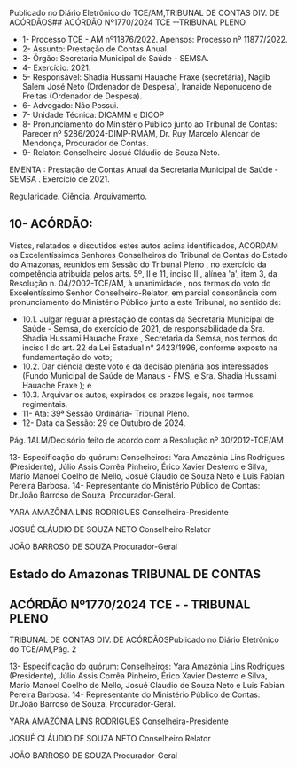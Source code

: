 Publicado  no  Diário  Eletrônico do TCE/AM,TRIBUNAL DE CONTAS DIV. DE ACÓRDÃOS## ACÓRDÃO Nº1770/2024  TCE --TRIBUNAL PLENO

- 1- Processo TCE - AM nº11876/2022. Apensos: Processo nº  11877/2022.
- 2- Assunto: Prestação de Contas Anual.
- 3- Órgão: Secretaria Municipal de Saúde - SEMSA.
- 4- Exercício: 2021.
- 5- Responsável: Shadia Hussami Hauache Fraxe (secretária), Nagib Salem José Neto (Ordenador de Despesa), Iranaide Neponuceno de Freitas (Ordenador de Despesa).
- 6- Advogado: Não Possui.
- 7- Unidade Técnica: DICAMM e DICOP
- 8- Pronunciamento  do  Ministério  Público  junto  ao  Tribunal  de  Contas: Parecer  nº 5286/2024-DIMP-RMAM,  Dr.  Ruy  Marcelo  Alencar  de  Mendonça,  Procurador  de Contas.
- 9- Relator: Conselheiro Josué Cláudio de Souza Neto.

EMENTA : Prestação de Contas Anual da Secretaria Municipal de Saúde - SEMSA  . Exercício de 2021.

Regularidade. Ciência. Arquivamento.

## 10-  ACÓRDÃO:

Vistos, relatados e discutidos estes autos acima identificados, ACORDAM os Excelentíssimos Senhores Conselheiros do Tribunal de Contas do Estado do Amazonas, reunidos em Sessão do Tribunal Pleno , no exercício da competência atribuída pelos arts. 5º, II e 11, inciso III, alínea 'a', item 3, da Resolução n. 04/2002-TCE/AM, à unanimidade , nos termos do voto do Excelentíssimo Senhor Conselheiro-Relator, em  parcial consonância com pronunciamento do Ministério Público junto a este Tribunal, no sentido de:

- 10.1. Julgar  regular a  prestação  de  contas  da  Secretaria  Municipal  de Saúde  -  Semsa,  do  exercício  de  2021,  de  responsabilidade  da Sra. Shadia Hussami Hauache Fraxe , Secretaria da Semsa, nos termos do inciso I do art. 22 da Lei Estadual n° 2423/1996, conforme exposto na fundamentação do voto;
- 10.2. Dar ciência deste voto e da decisão plenária aos interessados (Fundo Municipal  de  Saúde  de  Manaus  -  FMS,  e Sra. Shadia  Hussami Hauache Fraxe ); e
- 10.3. Arquivar os autos, expirados os prazos legais, nos termos regimentais.
- 11-  Ata: 39ª Sessão Ordinária- Tribunal Pleno.
- 12-  Data da Sessão: 29 de Outubro de 2024.

Pág. 1ALM/Decisório feito de acordo com a Resolução nº 30/2012-TCE/AM

13-  Especificação do quórum: Conselheiros: Yara Amazônia Lins Rodrigues (Presidente), Júlio Assis Corrêa Pinheiro, Érico Xavier Desterro e Silva, Mario Manoel Coelho de Mello, Josué Cláudio de Souza Neto e Luis Fabian Pereira Barbosa. 14-  Representante  do  Ministério  Público  de  Contas: Dr.João  Barroso  de  Souza, Procurador-Geral.

YARA AMAZÔNIA LINS RODRIGUES Conselheira-Presidente

JOSUÉ CLÁUDIO DE SOUZA NETO Conselheiro Relator

JOÃO BARROSO DE SOUZA Procurador-Geral

## Estado do Amazonas TRIBUNAL DE CONTAS

## ACÓRDÃO Nº1770/2024  TCE - - TRIBUNAL PLENO

TRIBUNAL DE CONTAS DIV. DE ACÓRDÃOSPublicado  no  Diário  Eletrônico do TCE/AM,Pág. 2

13-  Especificação do quórum: Conselheiros: Yara Amazônia Lins Rodrigues (Presidente), Júlio Assis Corrêa Pinheiro, Érico Xavier Desterro e Silva, Mario Manoel Coelho de Mello, Josué Cláudio de Souza Neto e Luis Fabian Pereira Barbosa. 14-  Representante  do  Ministério  Público  de  Contas: Dr.João  Barroso  de  Souza, Procurador-Geral.

YARA AMAZÔNIA LINS RODRIGUES Conselheira-Presidente

JOSUÉ CLÁUDIO DE SOUZA NETO Conselheiro Relator

JOÃO BARROSO DE SOUZA Procurador-Geral